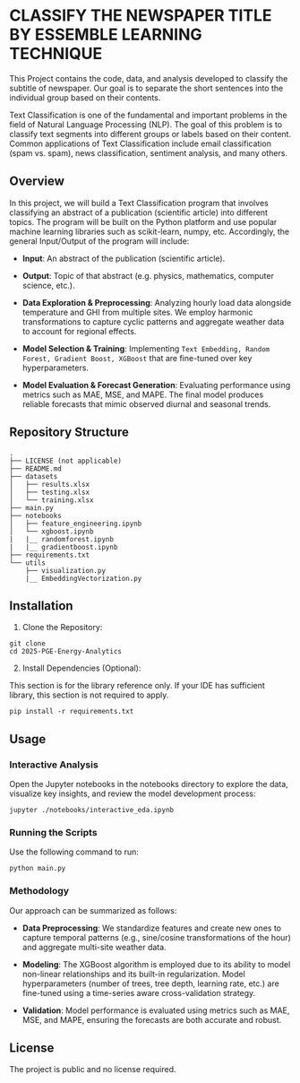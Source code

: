 # CLASSIFY THE NEWSPAPER TITLE BY ESSEMBLE LEARNING TECHNIQUE
This Project contains the code, data, and analysis developed to classify the subtitle of newspaper. Our goal is to separate the short sentences into the individual group based on their contents.

Text Classification is one of the fundamental and important problems in the field of Natural Language Processing (NLP). The goal of this problem is to classify text segments into different groups or labels based on their content. Common applications of Text Classification include email classification (spam vs. spam), news classification, sentiment analysis, and many others.

## Overview
In this project, we will build a Text Classification program that involves classifying an abstract of a publication (scientific article) into different topics.
The program will be built on the Python platform and use popular machine learning libraries such as scikit-learn, numpy, etc.
Accordingly, the general Input/Output of the program will include:
* **Input**: An abstract of the publication (scientific article).
* **Output**: Topic of that abstract (e.g. physics, mathematics, computer science, etc.).

* **Data Exploration & Preprocessing**:
Analyzing hourly load data alongside temperature and GHI from multiple sites. We employ harmonic transformations to capture cyclic patterns and aggregate weather data to account for regional effects.

* **Model Selection & Training**:
Implementing `Text Embedding, Random Forest, Gradient Boost, XGBoost` that are fine-tuned over key hyperparameters.

* **Model Evaluation & Forecast Generation**:
Evaluating performance using metrics such as MAE, MSE, and MAPE. The final model produces reliable forecasts that mimic observed diurnal and seasonal trends.

## Repository Structure

```
.
├── LICENSE (not applicable)
├── README.md
├── datasets
│   ├── results.xlsx
│   ├── testing.xlsx
│   └── training.xlsx
├── main.py
├── notebooks
│   ├── feature_engineering.ipynb
│   └── xgboost.ipynb
|   |__ randomforest.ipynb
|   |__ gradientboost.ipynb
├── requirements.txt
└── utils
    ├── visualization.py
    |__ EmbeddingVectorization.py
```

## Installation
1. Clone the Repository:

```
git clone 
cd 2025-PGE-Energy-Analytics
```

2. Install Dependencies (Optional):

This section is for the library reference only. If your IDE has sufficient library, this section is not required to apply.
```
pip install -r requirements.txt
```

## Usage
### Interactive Analysis
Open the Jupyter notebooks in the notebooks directory to explore the data, visualize key insights, and review the model development process:

```
jupyter ./notebooks/interactive_eda.ipynb
```

### Running the Scripts
Use the following command to run:

```
python main.py
```

### Methodology
Our approach can be summarized as follows:
* **Data Preprocessing**:
We standardize features and create new ones to capture temporal patterns (e.g., sine/cosine transformations of the hour) and aggregate multi-site weather data.

* **Modeling**:
The XGBoost algorithm is employed due to its ability to model non-linear relationships and its built-in regularization. Model hyperparameters (number of trees, tree depth, learning rate, etc.) are fine-tuned using a time-series aware cross-validation strategy.

* **Validation**:
Model performance is evaluated using metrics such as MAE, MSE, and MAPE, ensuring the forecasts are both accurate and robust.

## License
The project is public and no license required.